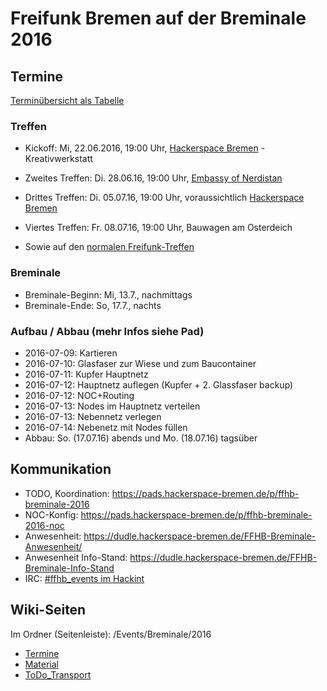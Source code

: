 # Freifunk Bremen auf der Breminale 2016

## Termine
[Terminübersicht als Tabelle](http://wiki.bremen.freifunk.net/Events/Breminale/2016/Termine)
### Treffen
* Kickoff: Mi, 22.06.2016, 19:00 Uhr, [Hackerspace Bremen](https://www.hackerspace-bremen.de) - Kreativwerkstatt
* Zweites Treffen: Di. 28.06.16, 19:00 Uhr, [Embassy of Nerdistan](https://embassy.ccchb.de)
* Drittes Treffen: Di. 05.07.16, 19:00 Uhr, voraussichtlich [Hackerspace Bremen](https://www.hackerspace-bremen.de)
* Viertes Treffen: Fr. 08.07.16, 19:00 Uhr, Bauwagen am Osterdeich

* Sowie auf den [normalen Freifunk-Treffen](http://wiki.bremen.freifunk.net/Home#infos-zu-unseren-treffen)

### Breminale
* Breminale-Beginn: Mi, 13.7., nachmittags
* Breminale-Ende: So, 17.7., nachts

### Aufbau / Abbau (mehr Infos siehe Pad)
* 2016-07-09: Kartieren
* 2016-07-10: Glasfaser zur Wiese und zum Baucontainer
* 2016-07-11: Kupfer Hauptnetz
* 2016-07-12: Hauptnetz auflegen (Kupfer + 2. Glassfaser backup)
* 2016-07-12: NOC+Routing
* 2016-07-13: Nodes im Hauptnetz verteilen
* 2016-07-13: Nebennetz verlegen
* 2016-07-14: Nebenetz mit Nodes füllen
* Abbau: So. (17.07.16) abends und Mo. (18.07.16) tagsüber

## Kommunikation
* TODO, Koordination: https://pads.hackerspace-bremen.de/p/ffhb-breminale-2016
* NOC-Konfig: https://pads.hackerspace-bremen.de/p/ffhb-breminale-2016-noc
* Anwesenheit: https://dudle.hackerspace-bremen.de/FFHB-Breminale-Anwesenheit/
* Anwesenheit Info-Stand: https://dudle.hackerspace-bremen.de/FFHB-Breminale-Info-Stand
* IRC: [#ffhb_events im Hackint](irc://irc.hackint.org/ffhb_events)

## Wiki-Seiten
Im Ordner (Seitenleiste): /Events/Breminale/2016

* <a href="http://wiki.bremen.freifunk.net/Events/Breminale/2016/Termine" target="_blank">Termine</a>
* <a href="http://wiki.bremen.freifunk.net/Events/Breminale/2016/Material"
target="_blank">Material</a>
* <a href="http://wiki.bremen.freifunk.net/Events/Breminale/2016/ToDo_Transport"
target="_blank">ToDo_Transport</a>
